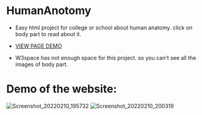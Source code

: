 # HumanAnotomy
- Easy html project for college or school about human anatomy. click on body part to read about it.

- [ VIEW PAGE DEMO ](humananatomy.infinityfreeapp.com)

- W3space has not enough space for this project. so you can't see all the images of body part.

# Demo of the website:

![Screenshot_20220210_195732](https://user-images.githubusercontent.com/63858190/153429154-79a4b892-3826-4eae-9621-4a21140dbddb.png)
![Screenshot_20220210_200319](https://user-images.githubusercontent.com/63858190/153429173-2e1d8b36-fb8a-417f-a22d-d3fd9e8a76b2.png)

